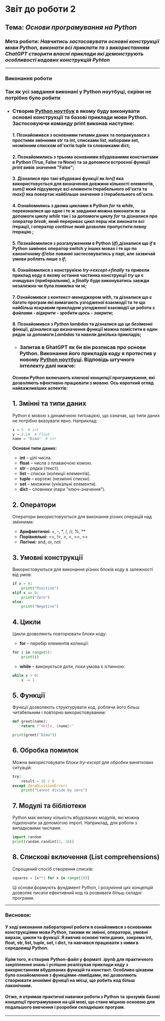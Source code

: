 # Звіт до роботи 2
## Тема: _Основи програмування на Python_
### Мета роботи: _Навчитись застосовувати основні конструкції мови Python, виконати всі приклати та з використанням ChatGPT створити власні приклади які демонструють особливості кодових конструкцій Pyhton_

---
### Виконання роботи
### Так як усі завдання виконані у Python ноутбуці, скріни не потрібно було робити

* ### Створив [Python ноутбук](2.ipynb) в якому буду виконувати основні конструкції та базові приклади мови Python. Застосовуючи команду print виконав наступне:

   #### 1. Познайомився з основними типами даних та попракувався з простими змінними str та int, списками list, наборами set, незмінним списком об'єктів tuple та словниками dict;

    #### 2. Познайомились з трьома основними вбудованими константами в Python (True, False та None) та за допомоги встроєної функції **_print_** вивів значення **"False"**;

    #### 3. Дізналися про такі вбудовані функції як **_len()_** яка використовується для визначення довжини кількості елементів, **_sum()_** який підсумовує всі елементи ітерабельного об'єкта та **_max()_** яка повертає найбільше значення з ітерабельного об'єкта.

    #### 4. Ознайомились з двома циклами в Python **_for_**  та **_while_**, переконалися що одне і те ж завдання можна виконати як за допомоги циклу **_while_** так і за допомоги циклу  **_for_** та дізналися про оператор **_break_**, який перериває цикл перш ніж виконати всі ітерації, і оператор **_continue_** який дозволяє пропустити певну ітерацію ;

    #### 5. Познайомилися з розгалуженням в Python (_if_),дізналися що **_if_** в Python замінює оператор switch у інших мовах і те що по канонічному **_if/else_** повинні застосовуватись у парі, але зазвичай умови роблять лише з **_if_**;

    #### 6. Ознайомилися з конструкією **_try->except->finally_** та привели приклад коду в якому остання частинка конструкції **_try_** це є очищувач (приберальник), а **_finally_** буде виконуватись завжди незалежно чи була помилка чи ні;

    #### 7. Ознайомився з контекст-менеджером **_with_**, та дізналися що є багато програм які вимагають узгодженої взаємодії та те що найбільш яскравим прикладом узгодженої взаємодії це робота з файлами - _відкрити - зробити щось - закрити_;

    #### 8. Познайомився з _Python lambdas_ та дізналися що це безіменні фінкції, дізналися що визначення функції можна помістити в один рядок за допомоги **_Lambdas_** та навели декілька прикладів;

    * ### Запитав в GhatGPT як би він розписав про основи Python. Виконання його прикладів коду я протестив у новому [Python ноутбуці](2.1.ipynb). Відповідь штучного інтелекту далі нижче:

    #### Основи Python включають ключові концепції програмування, які дозволяють ефективно працювати з мовою. Ось короткий огляд найважливіших аспектів:

    ## 1. Змінні та типи даних
    Python є мовою з динамічною типізацією, що означає, що типи даних не потрібно вказувати явно. Наприклад:

    ```python
    x = 5  # int
    y = 3.14  # float
    name = "Dima"  # str
    ```

    __Основні типи даних:__

    * __int__ – цілі числа.
    * __float__ – числа з плаваючою комою.
    * __str__ – рядки (текст).
    * __list__ – списки (колекції елементів).
    * __tuple__ – кортежі (незмінні списки).
    * __set__ – множини (унікальні елементи).
    * __dict__ – словники (пари "ключ-значення").

    ## 2. Оператори
    Оператори використовуються для виконання різних операцій над змінними:

    * __Арифметичні:__ +, -, *, /, //, %, **
    * __Порівняльні:__ ==, !=, >, <, >=, <=
    * __Логічні:__ and, or, not

    ## 3. Умовні конструкції
    Використовуються для виконання різних блоків коду в залежності від умов:

    ```python
    if x > 0:
        print("Positive")
    elif x == 0:
        print("Zero")
    else:
        print("Negative")
    ```

    ## 4. Цикли
    Цикли дозволяють повторювати блоки коду:

    * __for__ – перебір елементів колекції:

    ```python
    for i in range(5):
        print(i)
    ```
    * __while__ – виконується доти, поки умова є істинною:

    ```python
    while x > 0:
        x -= 1
    ```

    ## 5. Функції
    Функції дозволяють структурувати код, роблячи його більш читабельним і повторно використовуваним:

    ```python
    def greet(name):
        return f"Hello, {name}!"

    print(greet("Dima"))
    ```

    ## 6. Обробка помилок
    Можна використовувати блоки _try-except_ для обробки виняткових ситуацій:

    ```python
    try:
        result = 10 / 0
    except ZeroDivisionError:
        print("Cannot divide by zero")
    ```

    ## 7. Модулі та бібліотеки
    Python має велику кількість вбудованих модулів, які можна підключати за допомогою import. Наприклад, для роботи з випадковими числами:

    ```python
    import random
    print(random.randint(1, 10))
    ```

    ## 8. Спискові включення (List comprehensions)
    Спрощений спосіб створення списків:

    ```python
    squares = [x**2 for x in range(10)]
    ```
    Ці основи формують фундамент Python, і розуміння цих концепцій дозволяє писати ефективний код та розвивати більш складні програми.

---
### Висновок:

#### У ході виконання лабораторної роботи я ознайомився з основними конструкціями мови Python, такими як змінні, оператори, умовні вирази, цикли та функції. Я вивчив основні типи даних, зокрема int, float, str, list, tuple, set, і dict, та навчився працювати з ними в середовищі Python.
#### Крім того, я створив Python-файл у форматі .ipynb для практичного закріплення знань і успішно реалізував приклади коду з використанням вбудованих функцій та констант. Особливо цікавим було ознайомлення з функціями-лямбдами, які дозволяють створювати анонімні функції на місці, що робить код більш лаконічним.
#### Отже, я отримав практичні навички роботи з Python та зрозумів базові концепції програмування на цій мові, що стане міцною основою для подальшого вивчення і розробки складніших програм.
---
